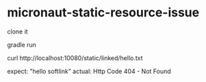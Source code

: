 # micronaut-static-resource-issue

clone it
  
gradle run
  
curl http://localhost:10080/static/linked/hello.txt
 
expect: "hello softlink"
actual: Http Code 404 - Not Found

